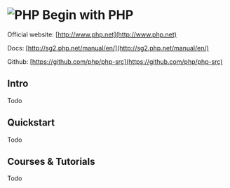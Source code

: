 # ![PHP](https://rawgit.com/asankasri/begin-with-it-alpha/master/icons/php_128x128.png "PHP") Begin with PHP

Official website: [http://www.php.net](http://www.php.net)

Docs: [http://sg2.php.net/manual/en/](http://sg2.php.net/manual/en/)

Github: [https://github.com/php/php-src](https://github.com/php/php-src)

## Intro

Todo

## Quickstart

Todo

## Courses & Tutorials

Todo
